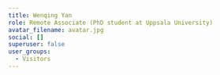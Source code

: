 ```yaml
---
title: Wenqing Yan
role: Remote Associate (PhD student at Uppsala University)
avatar_filename: avatar.jpg
social: []
superuser: false
user_groups:
  - Visitors
---
```

